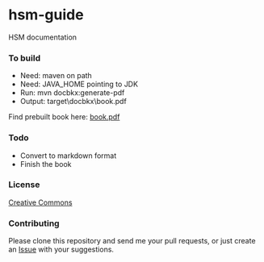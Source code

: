 hsm-guide
=========

HSM documentation

### To build

- Need: maven on path
- Need: JAVA_HOME pointing to JDK
- Run: mvn docbkx:generate-pdf
- Output: target\docbkx\book.pdf

Find prebuilt book here: [book.pdf](book.pdf?raw=true)

### Todo

- Convert to markdown format
- Finish the book

### License

[Creative Commons](https://creativecommons.org/publicdomain/zero/1.0/)

### Contributing

Please clone this repository and send me your pull requests, or just create an [Issue](https://github.com/snowch/hsm-guide/issues) with your suggestions.
